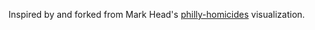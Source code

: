 Inspired by and forked from Mark Head's [philly-homicides](http://mheadd.github.com/philly-homicides/) visualization.
